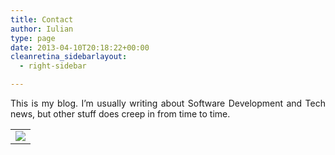 ```yaml
---
title: Contact
author: Iulian
type: page
date: 2013-04-10T20:18:22+00:00
cleanretina_sidebarlayout:
  - right-sidebar

---
```

<p style="text-align: justify;">
  This is my blog. I’m usually writing about Software Development and Tech news, but other stuff does creep in from time to time.
</p><div class="contactformgenerator\_wrapper cfg\_wrapper\_animation\_state\_1 cfg\_form\_1 cfg\_icon\_1 cfg\_sections\_template\_1" style="width: 100% !important" focus\_anim\_enabled="0" error\_anim\_enabled="0" scrollbar\_popup\_style="inset-2-dark" scrollbar\_content\_style="inset-2-dark"> 

<div class="contactformgenerator_wrapper_inner">
  <div class="contactformgenerator_loading_wrapper">
    <table style="border: none;width: 100%;height: 100%">
      <tr>
        <td align="center" style="text-align: center;" valign="middle">
          <img src="http://www.iuliantabara.com/wp-content/plugins/contact-form-generator/includes//assets/images/ajax-loader.gif" />
        </td>
      </tr>
    </table>
  </div>
  
  <div class="contactformgenerator_header cfg_header_animation_state_1">
    <div class="contactformgenerator_title cfg_font_effect_none">
      Contact me
    </div>
    
    <div class="contactformgenerator_pre_text cfg_font_effect_none">
      Feel free to contact me if you have any questions.
    </div>
  </div>
</div></div>